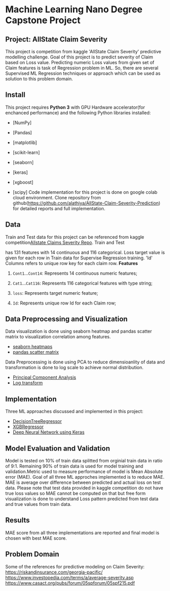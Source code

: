 # Machine Learning Nano Degree Capstone Project

## Project: AllState Claim Severity

This project is competition from kaggle 'AllState Claim Severity' predictive modelling challenge. Goal of this project is to predict severity 
of Claim based on Loss value. Predicting numeric Loss values from given set of Claim features is task of Regression problem in ML. So, there 
are several Supervised ML Regression techniques or approach which can be used as solution to this problem domain. 


## Install


This project requires **Python 3** with GPU Hardware accelerator(for enchanced performance) and the following Python libraries installed:


- [NumPy]

- [Pandas]
- [matplotlib]
- [scikit-learn]
- [seaborn]
- [keras]
- [xgboost]
- [scipy]
Code implementation for this project is done on google colab cloud environment. 
Clone repository from github(https://github.com/alathiya/AllState-Claim-Severity-Prediction) for detailed reports and full implementation. 


## Data

Train and Test data for this project can be referenced from kaggle competition[Allstate Claims Severity Repo](https://www.kaggle.com/c/allstate-claims-severity/data).
Train and Test 

has 131 features with 14 continuous and 116 categorical. Loss target value is given for each row in Train data for Supervise
Regression training. 'Id' Columns refers to unique row key for each claim row. 
**Features**

1) `Cont1`...`Cont14`: Represents 14 continuous numeric features; 

2) `Cat1`...`Cat116`: Represents 116 categorical features with type string; 
3) `loss`: Represents target numeric feature; 

4) `Id`: Represents unique row Id for each Claim row;



## Data Preprocessing and Visualization
Data visualization is done using seaborn heatmap and pandas scatter matrix to visualization correlation among features.
- [seaborn heatmaps](https://seaborn.pydata.org/generated/seaborn.heatmap.html)
- [pandas scatter matrix](https://pandas.pydata.org/pandas-docs/stable/reference/api/pandas.plotting.scatter_matrix.html)  

Data Preprocessing is done using PCA to reduce dimensioanlity of data and transformation is done to log scale to achieve normal distribution.
- [Principal Component Analysis](https://scikit-learn.org/stable/modules/generated/sklearn.decomposition.PCA.html)
- [Log transform](https://docs.scipy.org/doc/numpy/reference/generated/numpy.log.html)


## Implementation
Three ML approaches discussed and implemented in this project: 
- [DecisionTreeRegressor](https://scikit-learn.org/stable/modules/generated/sklearn.tree.DecisionTreeRegressor.html)
- [XGBRegressor](https://xgboost.readthedocs.io/en/latest/python/python_api.html)
- [Deep Neural Network using Keras](https://machinelearningmastery.com/tutorial-first-neural-network-python-keras/)


## Model Evaluation and Validation
Model is tested on 10% of train data splitted from orginial train data in ratio of 9:1. Remaining 90% of train data is used for 
model training and validation.Metric used to measure performance of model is Mean Absolute error (MAE). Goal of all three ML approches 
implemented is to reduce MAE. MAE is average over difference between predicted and actual loss on test data.
Please note that test data provided in kaggle competition do not have true loss values so MAE cannot be computed on that but free form
visualization is done to understand Loss pattern predicted from test data and true values from train data.


## Results
MAE score from all three implementations are reported and final model is chosen with best MAE score.      


## Problem Domain
Some of the references for predictive modeling on Claim Severity:  
https://riskandinsurance.com/georgia-pacific/  
https://www.investopedia.com/terms/a/average-severity.asp  
https://www.casact.org/pubs/forum/05spforum/05spf215.pdf  
